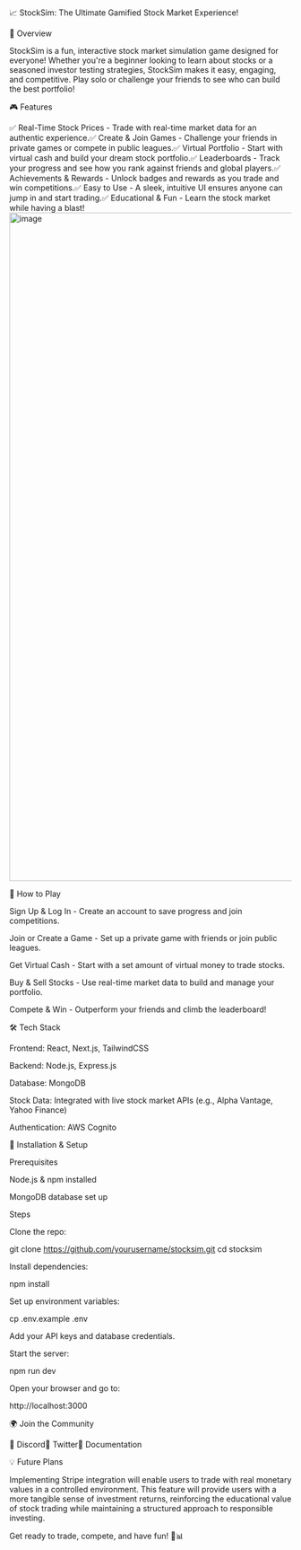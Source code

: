 📈 StockSim: The Ultimate Gamified Stock Market Experience!

🚀 Overview

StockSim is a fun, interactive stock market simulation game designed for everyone! Whether you're a beginner looking to learn about stocks or a seasoned investor testing strategies, StockSim makes it easy, engaging, and competitive. Play solo or challenge your friends to see who can build the best portfolio!

🎮 Features

✅ Real-Time Stock Prices - Trade with real-time market data for an authentic experience.✅ Create & Join Games - Challenge your friends in private games or compete in public leagues.✅ Virtual Portfolio - Start with virtual cash and build your dream stock portfolio.✅ Leaderboards - Track your progress and see how you rank against friends and global players.✅ Achievements & Rewards - Unlock badges and rewards as you trade and win competitions.✅ Easy to Use - A sleek, intuitive UI ensures anyone can jump in and start trading.✅ Educational & Fun - Learn the stock market while having a blast!
<img width="1191" alt="image" src="https://github.com/user-attachments/assets/c4d81570-fbf4-4f1b-abe6-e94f75542834" />


🎯 How to Play

Sign Up & Log In - Create an account to save progress and join competitions.

Join or Create a Game - Set up a private game with friends or join public leagues.

Get Virtual Cash - Start with a set amount of virtual money to trade stocks.

Buy & Sell Stocks - Use real-time market data to build and manage your portfolio.

Compete & Win - Outperform your friends and climb the leaderboard!

🛠 Tech Stack

Frontend: React, Next.js, TailwindCSS

Backend: Node.js, Express.js

Database: MongoDB

Stock Data: Integrated with live stock market APIs (e.g., Alpha Vantage, Yahoo Finance)

Authentication: AWS Cognito

📌 Installation & Setup

Prerequisites

Node.js & npm installed

MongoDB database set up

Steps

Clone the repo:

git clone https://github.com/yourusername/stocksim.git
cd stocksim

Install dependencies:

npm install

Set up environment variables:

cp .env.example .env

Add your API keys and database credentials.

Start the server:

npm run dev

Open your browser and go to:

http://localhost:3000

🌍 Join the Community

🚀 Discord📢 Twitter📖 Documentation

💡 Future Plans

Implementing Stripe integration will enable users to trade with real monetary values in a controlled environment. This feature will provide users with a more tangible sense of investment returns, reinforcing the educational value of stock trading while maintaining a structured approach to responsible investing.

Get ready to trade, compete, and have fun! 🎉📊
